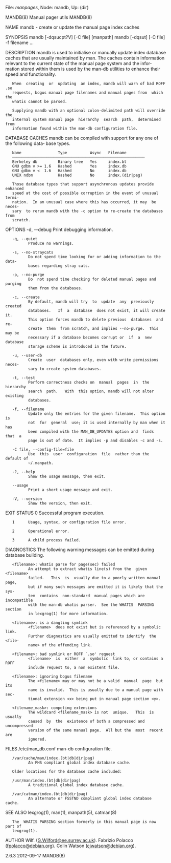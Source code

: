 File: *manpages*,  Node: mandb,  Up: (dir)

MANDB(8)                      Manual pager utils                      MANDB(8)



NAME
       mandb - create or update the manual page index caches

SYNOPSIS
       mandb [-dqsucpt?V] [-C file] [manpath]
       mandb [-dqsut] [-C file] -f filename ...

DESCRIPTION
       mandb  is  used  to initialise or manually update index database caches
       that are usually maintained by man.   The  caches  contain  information
       relevant  to the current state of the manual page system and the infor‐
       mation stored within them is used by the man-db  utilities  to  enhance
       their speed and functionality.

       When  creating  or  updating  an index, mandb will warn of bad ROFF .so
       requests, bogus manual page filenames and manual pages from  which  the
       whatis cannot be parsed.

       Supplying mandb with an optional colon-delimited path will override the
       internal system manual page  hierarchy  search  path,  determined  from
       information found within the man-db configuration file.

DATABASE CACHES
       mandb  can  be compiled with support for any one of the following data‐
       base types.


       Name                Type          Async   Filename
       ──────────────────────────────────────────────────────────
       Berkeley db         Binary tree   Yes     index.bt
       GNU gdbm v >= 1.6   Hashed        Yes     index.db
       GNU gdbm v <  1.6   Hashed        No      index.db
       UNIX ndbm           Hashed        No      index.(dir|pag)

       Those database types that support asynchronous updates provide enhanced
       speed at the cost of possible corruption in the event of unusual termi‐
       nation.  In an unusual case where this has occurred, it may  be  neces‐
       sary  to rerun mandb with the -c option to re-create the databases from
       scratch.

OPTIONS
       -d, --debug
              Print debugging information.

       -q, --quiet
              Produce no warnings.

       -s, --no-straycats
              Do not spend time looking for or adding information to the data‐
              bases regarding stray cats.

       -p, --no-purge
              Do  not spend time checking for deleted manual pages and purging
              them from the databases.

       -c, --create
              By default, mandb will try  to  update  any  previously  created
              databases.   If  a  database  does not exist, it will create it.
              This option forces mandb to delete previous  databases  and  re-
              create  them  from scratch, and implies --no-purge.  This may be
              necessary if a database becomes corrupt or  if  a  new  database
              storage scheme is introduced in the future.

       -u, --user-db
              Create  user  databases only, even with write permissions neces‐
              sary to create system databases.

       -t, --test
              Perform correctness checks on  manual  pages  in  the  hierarchy
              search  path.   With  this option, mandb will not alter existing
              databases.

       -f, --filename
              Update only the entries for the given filename.  This option  is
              not  for  general  use; it is used internally by man when it has
              been compiled with the MAN_DB_UPDATES option and  finds  that  a
              page is out of date.  It implies -p and disables -c and -s.

       -C file, --config-file=file
              Use  this  user  configuration  file  rather than the default of
              ~/.manpath.

       -?, --help
              Show the usage message, then exit.

       --usage
              Print a short usage message and exit.

       -V, --version
              Show the version, then exit.

EXIT STATUS
       0      Successful program execution.

       1      Usage, syntax, or configuration file error.

       2      Operational error.

       3      A child process failed.

DIAGNOSTICS
       The following warning messages can be emitted during database building.

       <filename>: whatis parse for page(sec) failed
              An attempt to extract whatis line(s) from the  given  <filename>
              failed.   This  is  usually due to a poorly written manual page,
              but if many such messages are emitted it is likely that the sys‐
              tem  contains  non-standard  manual pages which are incompatible
              with the man-db whatis parser.  See the WHATIS  PARSING  section
              in lexgrog(1) for more information.

       <filename>: is a dangling symlink
              <filename>  does not exist but is referenced by a symbolic link.
              Further diagnostics are usually emitted to identify  the  <file‐
              name> of the offending link.

       <filename>: bad symlink or ROFF `.so' request
              <filename>  is  either  a  symbolic  link to, or contains a ROFF
              include request to, a non existent file.

       <filename>: ignoring bogus filename
              The <filename> may or may not be a valid  manual  page  but  its
              name is invalid.  This is usually due to a manual page with sec‐
              tional extension <x> being put in manual page section <y>.

       <filename_mask>: competing extensions
              The wildcard <filename_mask> is not  unique.   This  is  usually
              caused  by  the  existence of both a compressed and uncompressed
              version of the same manual page.  All but the  most  recent  are
              ignored.

FILES
       /etc/man_db.conf
              man-db configuration file.

       /var/cache/man/index.(bt|db|dir|pag)
              An FHS compliant global index database cache.

       Older locations for the database cache included:

       /usr/man/index.(bt|db|dir|pag)
              A traditional global index database cache.

       /var/catman/index.(bt|db|dir|pag)
              An alternate or FSSTND compliant global index database cache.

SEE ALSO
       lexgrog(1), man(1), manpath(5), catman(8)

       The  WHATIS PARSING section formerly in this manual page is now part of
       lexgrog(1).

AUTHOR
       Wilf. (G.Wilford@ee.surrey.ac.uk).
       Fabrizio Polacco (fpolacco@debian.org).
       Colin Watson (cjwatson@debian.org).



2.6.3                             2012-09-17                          MANDB(8)
